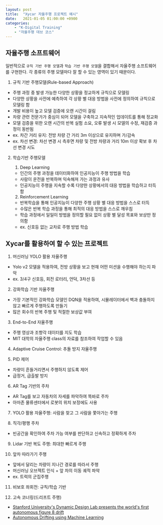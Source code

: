 ```yaml
---
layout: post
title:  "Xycar 자율주행 프로젝트 예시"
date:   2021-01-05 01:00:00 +0900
categories:
    - "K-Digital Training"
    - "자율주행 데브 코스"
---
```


## 자율주행 소프트웨어

일반적으로 `규칙 기반 주행 모델`과 `학습 기반 주행 모델`을 결합해서 자율주행 소프트웨어를 구현한다. 각 종류의 주행 모델마다 잘 할 수 있는 영역이 있기 때문이다.

1. 규칙 기반 주행모델(Rule-based Approach)
- 주행 과정 중 발생 가능한 다양한 상황을 정교하게 규칙으로 모델링
- 다양한 상황을 사전에 예측하여 각 상황 별 대응 방법을 사전에 정의하여 규칙으로 모델링 함
- 개발 비용이 높고 모델 검증에 오랜 시간이 걸림
- 차량 관련 전문가가 중심이 되어 모델을 구축하고 지속적인 업데이트를 통해 정교화
- 모델 검증을 위한 오랜 시간의 반복 실험 소요, 오류 발생 시 모델의 수정, 재검증 과정이 동반됨
- ex. 차간 거리 유지: 전방 차량 간 거리 3m 이상으로 유지하며 가/감속
- ex. 차선 변경: 차선 변경 시 측후면 차량 및 전방 차량과 거리 10m 이상 확보 후 차선 변경 시도

2. 학습기반 주행모델
    1. Deep Learning
    - 인간의 주행 과정을 데이터화하여 인공지능이 주행 방법을 학습
    - 사람이 운전을 반복하며 익속해져 가는 과정과 유사
    - 인공지능이 주행을 지속할 수록 다양한 상황에서의 대응 방법을 학습하고 터득함

    2. Reinforcement Learning
    - 반복학습을 통해 인공지능이 다양한 주행 상황 별 대응 방법을 스스로 터득
    - 수많은 반복 학습 과정을 통해 최적의 대응 방법을 스스로 깨우침
    - 학습 과정에서 일일이 방법을 정의할 필요 없이 상황 별 달성 목표와 보상만 정의함
    - ex. 신호등 없는 교차로 주행 방법 학습



## Xycar를 활용하여 할 수 있는 프로젝트

1. 머신러닝 YOLO 활용 자율주행
- Yolo v2 모델을 적용하여, 전방 상황을 보고 현재 어떤 미션을 수행해야 하는지 파악
- ex. 3/4구 신호등, 회전 로터리, 언덕, 3차선 등

2. 강화학습 기반 자율주행
- 가장 기본적인 강화학습 모델인 DQN을 적용하여, 시뮬레이터에서 벽과 충돌하지 않고 빠르게 주행하도록 만들기
- 많은 회수의 반복 주행 및 적절한 보상값 부여

3. End-to-End 자율주행
- 주행 영상과 조향각 데이터를 지도 학습
- MIT 대학의 자율주행 class의 자료를 참조하여 작업할 수 있음

4. Adaptive Cruise Control: 추돌 방지 자율주행

5. PID 제어
- 차량이 흔들거리면서 주행하지 않도록 제어
- 급정거, 급출발 방지

6. AR Tag 기반의 주차
- AR Tag를 보고 자동차의 자세를 파악하여 똑바로 주차
- 아마존 물류센터에서 로봇의 위치 보정에도 사용

7. YOLO 활용 자율주행: 사람을 찾고 그 사람을 쫓아가는 주행

8. 직각/평행 주차
- 빈공간을 확인하여 주차 가능 여부를 판단하고 신속하고 정확하게 주차

9. Lidar 기반 복도 주행: 최대한 빠르게 주행

10. 앞차 따라가기 주행
- 앞에서 달리는 차량이 지나간 경로를 따라서 주행
- 머신러닝 오브젝트 인식 + 앞 차의 이동 궤적 파악
- ex. 트럭의 군집주행

11. 비보호 좌회전: 규칙/학습 기반

12. 고속 코너링(드리프트 주행)
- [Stanford University's Dynamic Design Lab presents the world's first autonomous figure 8 drift](https://youtu.be/nTK56vPb8Zo)
- [Autonomous Drifting using Machine Learning](https://youtu.be/opsmd5yuBF0)

